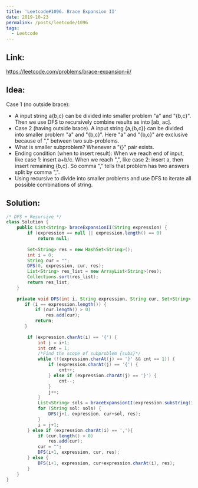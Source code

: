 ```yaml
---
title: 'Leetcode#1096. Brace Expansion II'
date: 2019-10-23
permalink: /posts/leetcode/1096
tags:
  - Leetcode
---
```

## Link: ##
https://leetcode.com/problems/brace-expansion-ii/

## Idea: ##
Case 1 (no outside brace):
- A input string a{b,c} can be divided into smaller problem "a" and "{b,c}". Then we use DFS to recursively combine results as into [ab, ac].
- Case 2 (having outside brace).
A input string {a,{b,c}} can be divided into smaller problem "a" and "{b,c}". Here "a" and "{b,c}" are exclusive because of "," between two sub-problems.
- What is smaller subproblem?
Whenever a "{}" pair exists.
- Ending condition (when to insert result):
When we reach end of input, like case 1: insert a+b/c.
When we reach ",", like case 2: insert a, then insert remaining {b,c}. So comma "," tells that problem has two answers split by comma ",".
- Using recursive to divide into smaller problems and use DFS to iterate all possible combinations of string.


## Solution: ##
```java
/* DFS + Resursive */
class Solution {
    public List<String> braceExpansionII(String expression) {
        if (expression == null || expression.length() == 0)
            return null;
        
        Set<String> res = new HashSet<String>();
        int i = 0;
        String cur = "";
        DFS(0, expression, cur, res);
        List<String> res_list = new ArrayList<String>(res);
        Collections.sort(res_list);
        return res_list;
    }
        
    private void DFS(int i, String expression, String cur, Set<String> res) {    
       if (i == expression.length()) {
           if (cur.length() > 0)
               res.add(cur);
           return;
       }
        
        if (expression.charAt(i) == '{') {
            int j = i+1;
            int cnt = 1;
            /*Find the scope of subproblem {subs}*/
            while (!(expression.charAt(j) == '}' && cnt == 1)) {
                if (expression.charAt(j) == '{') {
                    cnt++;
                } else if (expression.charAt(j) == '}') {
                    cnt--;
                }
                j++;
            }
            List<String> sols = braceExpansionII(expression.substring(i+1, j));
            for (String sol: sols) {
                DFS(j+1, expression, cur+sol, res);
            }
            i = j+1;
        } else if (expression.charAt(i) == ','){
            if (cur.length() > 0)
                res.add(cur);
            cur = "";
            DFS(i+1, expression, cur, res);
        } else {
            DFS(i+1, expression, cur+expression.charAt(i), res);
        }
    }
}   


```
